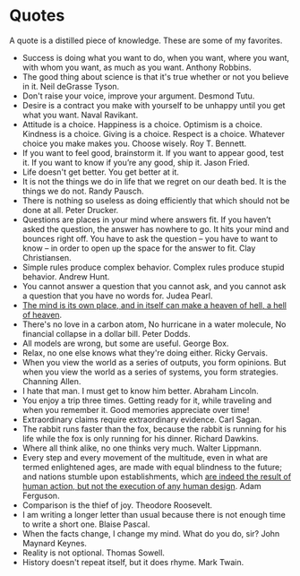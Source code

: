 # Quotes

A quote is a distilled piece of knowledge. These are some of my favorites.

* Success is doing what you want to do, when you want, where you want, with whom you want, as much as you want. Anthony Robbins.
* The good thing about science is that it's true whether or not you believe in it. Neil deGrasse Tyson.
* Don't raise your voice, improve your argument. Desmond Tutu.
* Desire is a contract you make with yourself to be unhappy until you get what you want. Naval Ravikant.
* Attitude is a choice. Happiness is a choice. Optimism is a choice. Kindness is a choice. Giving is a choice. Respect is a choice. Whatever choice you make makes you. Choose wisely. Roy T. Bennett.
* If you want to feel good, brainstorm it. If you want to appear good, test it. If you want to know if you’re any good, ship it. Jason Fried.
* Life doesn't get better. You get better at it.
* It is not the things we do in life that we regret on our death bed. It is the things we do not. Randy Pausch.
* There is nothing so useless as doing efficiently that which should not be done at all. Peter Drucker.
* Questions are places in your mind where answers fit. If you haven’t asked the question, the answer has nowhere to go. It hits your mind and bounces right off. You have to ask the question – you have to want to know – in order to open up the space for the answer to fit. Clay Christiansen.
* Simple rules produce complex behavior. Complex rules produce stupid behavior. Andrew Hunt.
* You cannot answer a question that you cannot ask, and you cannot ask a question that you have no words for. Judea Pearl.
* [The mind is its own place, and in itself can make a heaven of hell, a hell of heaven](https://youtu.be/RPicL1AWrs8?list=WL).
* There's no love in a carbon atom, No hurricane in a water molecule, No financial collapse in a dollar bill. Peter Dodds.
* All models are wrong, but some are useful. George Box.
* Relax, no one else knows what they're doing either. Ricky Gervais.
* When you view the world as a series of outputs, you form opinions. But when you view the world as a series of systems, you form strategies. Channing Allen.
* I hate that man. I must get to know him better. Abraham Lincoln.
* You enjoy a trip three times. Getting ready for it, while traveling and when you remember it. Good memories appreciate over time!
* Extraordinary claims require extraordinary evidence. Carl Sagan.
* The rabbit runs faster than the fox, because the rabbit is running for his life while the fox is only running for his dinner. Richard Dawkins.
* Where all think alike, no one thinks very much. Walter Lippmann.
* Every step and every movement of the multitude, even in what are termed enlightened ages, are made with equal blindness to the future; and nations stumble upon establishments, which [are indeed the result of human action, but not the execution of any human design](https://en.wikipedia.org/wiki/Spontaneous_order). Adam Ferguson.
* Comparison is the thief of joy. Theodore Roosevelt.
* I am writing a longer letter than usual because there is not enough time to write a short one. Blaise Pascal.
* When the facts change, I change my mind. What do you do, sir? John Maynard Keynes.
* Reality is not optional. Thomas Sowell.
* History doesn't repeat itself, but it does rhyme. Mark Twain.
